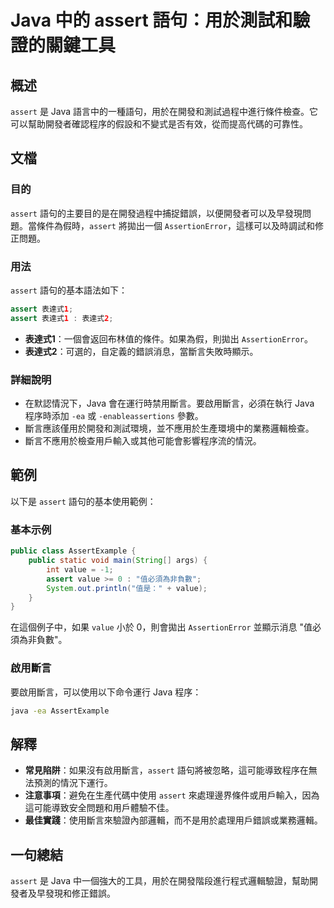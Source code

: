 <!--
Meta Description: # Java 中的 assert 語句：用於測試和驗證的關鍵工具 ## 概述 `assert` 是 Java 語言中的一種語句，用於在開發和測試過程中進行條件檢查。它可以幫助開發者確認程序的假設和不變式是否有效，從而提高代碼的可靠性。 ## 文檔 ### 目的 `assert` 語句的主要目的是在開...
Meta Keywords: assert, java, value, assertionerror, 表達式1
-->

# Java 中的 assert 語句：用於測試和驗證的關鍵工具

## 概述
`assert` 是 Java 語言中的一種語句，用於在開發和測試過程中進行條件檢查。它可以幫助開發者確認程序的假設和不變式是否有效，從而提高代碼的可靠性。

## 文檔
### 目的
`assert` 語句的主要目的是在開發過程中捕捉錯誤，以便開發者可以及早發現問題。當條件為假時，`assert` 將拋出一個 `AssertionError`，這樣可以及時調試和修正問題。

### 用法
`assert` 語句的基本語法如下：
```java
assert 表達式1;
assert 表達式1 : 表達式2;
```
- **表達式1**：一個會返回布林值的條件。如果為假，則拋出 `AssertionError`。
- **表達式2**：可選的，自定義的錯誤消息，當斷言失敗時顯示。

### 詳細說明
- 在默認情況下，Java 會在運行時禁用斷言。要啟用斷言，必須在執行 Java 程序時添加 `-ea` 或 `-enableassertions` 參數。
- 斷言應該僅用於開發和測試環境，並不應用於生產環境中的業務邏輯檢查。
- 斷言不應用於檢查用戶輸入或其他可能會影響程序流的情況。

## 範例
以下是 `assert` 語句的基本使用範例：

### 基本示例
```java
public class AssertExample {
    public static void main(String[] args) {
        int value = -1;
        assert value >= 0 : "值必須為非負數";
        System.out.println("值是：" + value);
    }
}
```
在這個例子中，如果 `value` 小於 0，則會拋出 `AssertionError` 並顯示消息 "值必須為非負數"。

### 啟用斷言
要啟用斷言，可以使用以下命令運行 Java 程序：
```bash
java -ea AssertExample
```

## 解釋
- **常見陷阱**：如果沒有啟用斷言，`assert` 語句將被忽略，這可能導致程序在無法預測的情況下運行。
- **注意事項**：避免在生產代碼中使用 `assert` 來處理邊界條件或用戶輸入，因為這可能導致安全問題和用戶體驗不佳。
- **最佳實踐**：使用斷言來驗證內部邏輯，而不是用於處理用戶錯誤或業務邏輯。

## 一句總結
`assert` 是 Java 中一個強大的工具，用於在開發階段進行程式邏輯驗證，幫助開發者及早發現和修正錯誤。